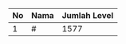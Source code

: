 | No | Nama            | Jumlah Level |
|----|-----------------|--------------|
| 1  | #    |    1577        |
